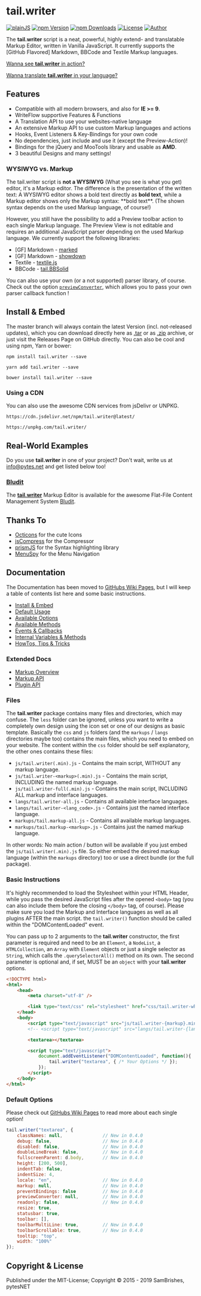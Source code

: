 tail.writer
============
[![plainJS](https://s.pytes.net/cb2d2d94)](https://s.pytes.net/305f45f2)
[![npm Version](https://s.pytes.net/79c4dbb4)](https://s.pytes.net/f6deba28)
[![npm Downloads](https://s.pytes.net/d84c0033)](https://s.pytes.net/f6deba28)
[![License](https://s.pytes.net/8257ac72)](LICENSE.md)
[![Author](https://s.pytes.net/5542d1fa)](https://s.pytes.net/5be37d0a)

The **tail.writer** script is a neat, powerful, highly extend- and translatable Markup Editor,
written in Vanilla JavaScript. It currently supports the [GitHub Flavored] Markdown, BBCode and
Textile Markup languages.

[Wanna see **tail.writer** in action?](https://github.pytes.net/tail.writer)

[Wanna translate **tail.writer** in your language?](https://github.com/pytesNET/tail.writer/wiki/Help-Translating)

Features
--------
-   Compatible with all modern browsers, and also for **IE >= 9**.
-   WriteFlow supportive Features & Functions
-   A Translation API to use your websites-native language
-   An extensive Markup API to use custom Markup languages and actions
-   Hooks, Event Listeners & Key-Bindings for your own code
-   No dependencies, just include and use it (except the Preview-Action)!
-   Bindings for the jQuery and MooTools library and usable as **AMD**.
-   3 beautiful Designs and many settings!

### WYSIWYG vs. Markup
The tail.writer script is **not a WYSIWYG** (What you see is what you get) editor, it's a Markup
editor. The difference is the presentation of the written text: A WYSIWYG editor shows a bold text
directly as **bold text**, while a Markup editor shows only the Markup syntax: \*\*bold text\*\*.
(The shown syntax depends on the used Markup language, of course!)

However, you still have the possibility to add a Preview toolbar action to each single Markup
language. The Preview View is not editable and requires an additional JavaScript parser depending
on the used Markup language. We currently support the following libraries:

-   [GF] Markdown - [marked](https://github.com/markedjs/marked)
-   [GF] Markdown - [showdown](https://github.com/showdownjs/showdown)
-   Textile - [textile.js](https://github.com/borgar/textile-js)
-   BBCode - [tail.BBSolid](https://github.com/pytesNET/tail.BBSolid)

You can also use your own (or a not supported) parser library, of course. Check out the option
[`previewConverter`](https://github.com/pytesNET/tail.writer/wiki/Available-Options#previewconverter),
which allows you to pass your own parser callback function !

Install & Embed
---------------
The master branch will always contain the latest Version (incl. not-released updates), which you can
download directly here as [.tar](https://github.com/pytesNET/tail.writer/tarball/master) or as
[.zip](https://github.com/pytesNET/tail.writer/zipball/master) archive, or just visit the Releases
Page on GitHub directly. You can also be cool and using npm, Yarn or bower:

```markup
npm install tail.writer --save
```

```markup
yarn add tail.writer --save
```

```markup
bower install tail.writer --save
```

### Using a CDN
You can also use the awesome CDN services from jsDelivr or UNPKG.

```markup
https://cdn.jsdelivr.net/npm/tail.writer@latest/
```

```markup
https://unpkg.com/tail.writer/
```

Real-World Examples
-------------------
Do you use **tail.writer** in one of your project? Don't wait, write us at info@pytes.net and get
listed below too!

### [Bludit](https://github.com/bludit/bludit)
The [**tail.writer**](https://github.com/bludit-plugins/tail.writer) Markup Editor is available for
the awesome Flat-File Content Management System [Bludit](https://github.com/bludit/bludit).

Thanks To
---------
-   [Octicons](https://octicons.github.com/) for the cute Icons
-   [jsCompress](https://jscompress.com/) for the Compressor
-   [prismJS](https://prismjs.com) for the Syntax highlighting library
-   [MenuSpy](https://github.com/lcdsantos/menuspy) for the Menu Navigation

Documentation
-------------
The Documentation has been moved to [GitHubs Wiki Pages](https://github.com/pytesNET/tail.writer/wiki),
but I will keep a table of contents list here and some basic instructions.

-   [Install & Embed](https://github.com/pytesNET/tail.writer/wiki/Instructions)
-   [Default Usage](https://github.com/pytesNET/tail.writer/wiki/Default-Usage)
-   [Available Options](https://github.com/pytesNET/tail.writer/wiki/Available-Options)
-   [Available Methods](https://github.com/pytesNET/tail.writer/wiki/Available-Methods)
-   [Events & Callbacks](https://github.com/pytesNET/tail.writer/wiki/Callback-Handler)
-   [Internal Variables & Methods](https://github.com/pytesNET/tail.writer/wiki/Internal)
-   [HowTos, Tips & Tricks](https://github.com/pytesNET/tail.writer/wiki/How-Tos)

### Extended Docs
-   [Markup Overview](https://github.com/pytesNET/tail.writer/wiki/Markup%3A-Overview)
-   [Markup API](https://github.com/pytesNET/tail.writer/wiki/Markup%3A-API)
-   [Plugin API](https://github.com/pytesNET/tail.writer/wiki/Plugin%3A-API)

### Files
The **tail.writer** package contains many files and directories, which may confuse. The `less`
folder can be ignored, unless you want to write a completely own design using the icon set or
one of our designs as basic template. Basically the `css` and `js` folders (and the `markups` /
`langs` directories maybe too) contains the main files, which you need to embed on your website.
The content within the `css` folder should be self explanatory, the other ones contains these files:

-   `js/tail.writer(.min).js` - Contains the main script, WITHOUT any markup language.
-   `js/tail.writer-<markup>(.min).js` - Contains the main script, INCLUDING the named markup language.
-   `js/tail.writer-full(.min).js` - Contains the main script, INCLUDING ALL markup and interface languages.
-   `langs/tail.writer-all.js` - Contains all available interface languages.
-   `langs/tail.writer-<lang_code>.js` - Contains just the named interface language.
-   `markups/tail.markup-all.js` - Contains all available markup languages.
-   `markups/tail.markup-<markup>.js` - Contains just the named markup language.

In other words: No main action / button will be available if you just embed the `js/tail.writer(.min).js`
file. So either embed the desired markup language (within the `markups` directory) too or use a
direct bundle (or the full package).

### Basic Instructions
It's highly recommended to load the Stylesheet within your HTML Header, while you pass the
desired JavaScript files after the opened `<body>` tag (you can also include them before the
closing `</body>` tag, of course). Please make sure you load the Markup and Interface languages as
well as all plugins AFTER the main script. the `tail.writer()` function should be called within
the "DOMContentLoaded" event.

You can pass up to 2 arguments to the **tail.writer** constructor, the first parameter is required
and need to be an `Element`, a `NodeList`, a `HTMLCollection`, an `Array` with `Element` objects or
just a single selector as `String`, which calls the `.querySelectorAll()` method on its own.
The second parameter is optional and, if set, MUST be an `object` with your **tail.writer** options.

```html
<!DOCTYPE html>
<html>
    <head>
        <meta charset="utf-8" />

        <link type="text/css" rel="stylesheet" href="css/tail.writer-white.min.css" />
    </head>
    <body>
        <script type="text/javascript" src="js/tail.writer-{markup}.min.js"></script>
        <!-- <script type="text/javascript" src="langs/tail.writer-{lang}.js"></script> -->

        <textarea></textarea>

        <script type="text/javascript">
            document.addEventListener("DOMContentLoaded", function(){
                tail.writer("textarea", { /* Your Options */ });
            });
        </script>
    </body>
</html>
```

### Default Options
Please check out [GitHubs Wiki Pages](https://github.com/pytesNET/tail.writer/wiki/Available-Options)
to read more about each single option!

```javascript
tail.writer("textarea", {
    classNames: null,               // New in 0.4.0
    debug: false,                   // New in 0.4.0
    disabled: false,                // New in 0.4.0
    doubleLineBreak: false,         // New in 0.4.0
    fullscreenParent: d.body,       // New in 0.4.0
    height: [200, 500],
    indentTab: false,
    indentSize: 4,
    locale: "en",                   // New in 0.4.0
    markup: null,                   // New in 0.4.0
    preventBindings: false          // New in 0.4.0
    previewConverter: null,         // New in 0.4.0
    readonly: false,                // New in 0.4.0
    resize: true,
    statusbar: true,
    toolbar: [],
    toolbarMultiLine: true,         // New in 0.4.0
    toolbarScrollable: true,        // New in 0.4.0
    tooltip: "top",
    width: "100%"
});
```

Copyright & License
-------------------
Published under the MIT-License; Copyright © 2015 - 2019 SamBrishes, pytesNET
